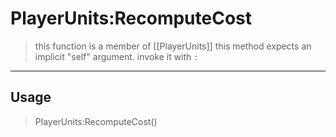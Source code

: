 # PlayerUnits:RecomputeCost
> this function is a member of [[PlayerUnits]]
> this method expects an implicit "self" argument. invoke it with `:`
-----
## Usage
> PlayerUnits:RecomputeCost()
